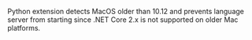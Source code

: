 Python extension detects MacOS older than 10.12 and prevents language server from starting since .NET Core 2.x is not supported on older Mac platforms.